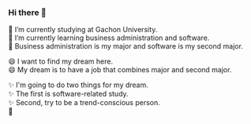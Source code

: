 ### Hi there 👋

<!--
**anjijj/anjijj** is a ✨ _special_ ✨ repository because its `README.md` (this file) appears on your GitHub profile.

Here are some ideas to get you started:

- 🔭 I’m currently working on ...
- 🌱 I’m currently learning ...
- 👯 I’m looking to collaborate on ...
- 🤔 I’m looking for help with ...
- 💬 Ask me about ...
- 📫 How to reach me: ...
- 😄 Pronouns: ...
- ⚡ Fun fact: ...
-->
🔭 I’m currently studying at Gachon University.<br>
🔭 I’m currently learning business administration and software.<br>
🔭 Business administration is my major and software is my second major.<p>
😄 I want to find my dream here.<br>
😄 My dream is to have a job that combines major and second major.<p>
✨ I'm going to do two things for my dream.<br>
✨ The first is software-related study.<br>
✨ Second, try to be a trend-conscious person.<br>
👋
